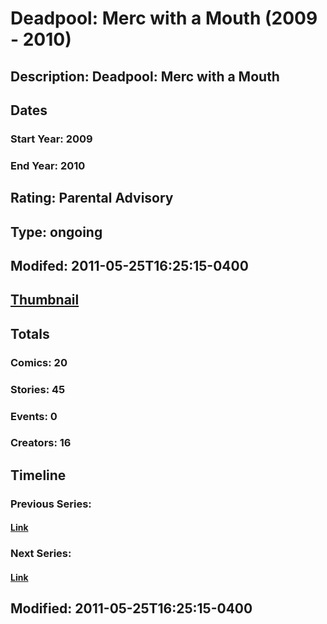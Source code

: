 # Deadpool: Merc with a Mouth (2009 - 2010)
## Description: Deadpool: Merc with a Mouth
## Dates
### Start Year: 2009
### End Year: 2010
## Rating: Parental Advisory
## Type: ongoing
## Modifed: 2011-05-25T16:25:15-0400
## [Thumbnail](http://i.annihil.us/u/prod/marvel/i/mg/8/b0/4bb4137b0e3b7.jpg)
## Totals
### Comics: 20
### Stories: 45
### Events: 0
### Creators: 16
## Timeline
### Previous Series: 
#### [Link]()
### Next Series: 
#### [Link]()
## Modified: 2011-05-25T16:25:15-0400